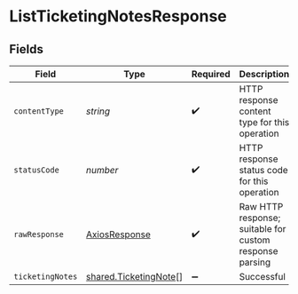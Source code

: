 # ListTicketingNotesResponse


## Fields

| Field                                                                 | Type                                                                  | Required                                                              | Description                                                           |
| --------------------------------------------------------------------- | --------------------------------------------------------------------- | --------------------------------------------------------------------- | --------------------------------------------------------------------- |
| `contentType`                                                         | *string*                                                              | :heavy_check_mark:                                                    | HTTP response content type for this operation                         |
| `statusCode`                                                          | *number*                                                              | :heavy_check_mark:                                                    | HTTP response status code for this operation                          |
| `rawResponse`                                                         | [AxiosResponse](https://axios-http.com/docs/res_schema)               | :heavy_check_mark:                                                    | Raw HTTP response; suitable for custom response parsing               |
| `ticketingNotes`                                                      | [shared.TicketingNote](../../../sdk/models/shared/ticketingnote.md)[] | :heavy_minus_sign:                                                    | Successful                                                            |